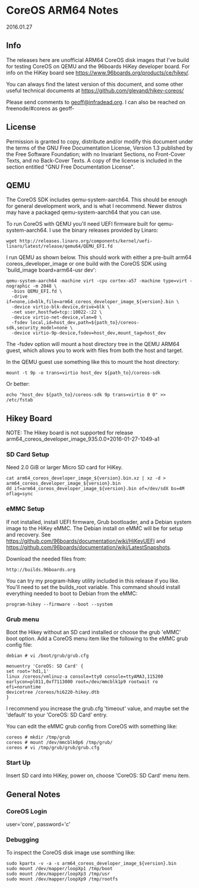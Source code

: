 # CoreOS ARM64 Notes

2016.01.27

## Info

The releases here are unofficial ARM64 CoreOS disk images that I've build for testing CoreOS on QEMU and the 96boards HiKey developer board.  For info on the HiKey board see https://www.96boards.org/products/ce/hikey/.

You can always find the latest version of this document, and some other useful
technical documents at https://github.com/glevand/hikey-coreos/

Please send comments to <geoff@infradead.org>.  I can also be reached on
freenode/#coreos as geoff-

## License

Permission is granted to copy, distribute and/or modify this document under the
terms of the GNU Free Documentation License, Version 1.3 published by the Free
Software Foundation; with no Invariant Sections, no Front-Cover Texts, and no
Back-Cover Texts. A copy of the license is included in the section entitled "GNU
Free Documentation License".

## QEMU

The CoreOS SDK includes qemu-system-aarch64.  This should be enough for general development work, and is what I recommend.  Newer distros may have a packaged qemu-system-aarch64 that you can use.

To run CoreOS with QEMU you'll need UEFI firmware built for qemu-system-aarch64.  I use the binary releases provided by Linaro:

    wget http://releases.linaro.org/components/kernel/uefi-linaro/latest/release/qemu64/QEMU_EFI.fd

I run QEMU as shown below.  This should work with either a pre-built arm64 coreos_developer_image or one build with the CoreOS SDK using 'build_image board=arm64-usr dev':

    qemu-system-aarch64 -machine virt -cpu cortex-a57 -machine type=virt -nographic -m 2048 \
      -bios QEMU_EFI.fd \
      -drive if=none,id=blk,file=arm64_coreos_developer_image_${version}.bin \
      -device virtio-blk-device,drive=blk \
      -net user,hostfwd=tcp::10022-:22 \
      -device virtio-net-device,vlan=0 \
      -fsdev local,id=host_dev,path=${path_to}/coreos-sdk,security_model=none \
      -device virtio-9p-device,fsdev=host_dev,mount_tag=host_dev

The -fsdev option will mount a host directory tree in the QEMU ARM64 guest, which allows you to work with files from both the host and target.

In the QEMU guest use something like this to mount the host directory:

    mount -t 9p -o trans=virtio host_dev ${path_to}/coreos-sdk

Or better:

    echo "host_dev ${path_to}/coreos-sdk 9p trans=virtio 0 0" >> /etc/fstab

## Hikey Board

NOTE: The Hikey board is not supported for release arm64_coreos_developer_image_935.0.0+2016-01-27-1049-a1

### SD Card Setup

Need 2.0 GiB or larger Micro SD card for HiKey.

    cat arm64_coreos_developer_image_${version}.bin.xz | xz -d > arm64_coreos_developer_image_${version}.bin
    dd if=arm64_coreos_developer_image_${version}.bin of=/dev/sdX bs=4M oflag=sync

### eMMC Setup

If not installed, install UEFI firmware, Grub bootloader, and a Debian system image to the HiKey eMMC.  The Debian install on eMMC will be for setup and recovery.  See https://github.com/96boards/documentation/wiki/HiKeyUEFI and https://github.com/96boards/documentation/wiki/LatestSnapshots.

Download the needed files from:

    http://builds.96boards.org

You can try my program-hikey utility included in this release if you like.  You'll need to set the builds_root variable.  This command should install everything needed to boot to Debian from the eMMC:

    program-hikey --firmware --boot --system

### Grub menu

Boot the Hikey without an SD card installed or choose the grub 'eMMC' boot option.  Add a CoreOS menu item like the following to the eMMC grub config file:

    debian # vi /boot/grub/grub.cfg

    menuentry 'CoreOS: SD Card' {
    set root='hd1,1'
    linux /coreos/vmlinuz-a console=tty0 console=ttyAMA3,115200 earlycon=pl011,0xf7113000 root=/dev/mmcblk1p9 rootwait ro efi=noruntime
    devicetree /coreos/hi6220-hikey.dtb
    }

I recommend you increase the grub.cfg 'timeout' value, and maybe set the 'default' to your 'CoreOS: SD Card' entry.

You can edit the eMMC grub config from CoreOS with something like:

    coreos # mkdir /tmp/grub
    coreos # mount /dev/mmcblk0p6 /tmp/grub/
    coreos # vi /tmp/grub/grub/grub.cfg

### Start Up

Insert SD card into HiKey, power on, choose 'CoreOS: SD Card' menu item.

## General Notes

### CoreOS Login

  user='core', password='c'

### Debugging

To inspect the CoreOS disk image use somthing like:

    sudo kpartx -v -a -s arm64_coreos_developer_image_${version}.bin
    sudo mount /dev/mapper/loopXp1 /tmp/boot
    sudo mount /dev/mapper/loopXp3 /tmp/usr
    sudo mount /dev/mapper/loopXp9 /tmp/rootfs

